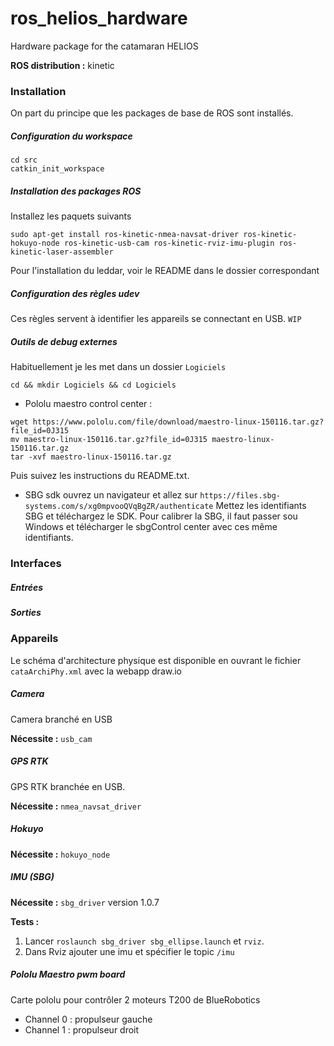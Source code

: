# ros_helios_hardware
Hardware package for the catamaran HELIOS

__ROS distribution :__ kinetic

### Installation
On part du principe que les packages de base de ROS sont installés.

##### Configuration du workspace
```
cd src
catkin_init_workspace
```

##### Installation des packages ROS

Installez les paquets suivants
```
sudo apt-get install ros-kinetic-nmea-navsat-driver ros-kinetic-hokuyo-node ros-kinetic-usb-cam ros-kinetic-rviz-imu-plugin ros-kinetic-laser-assembler
```

Pour l'installation du leddar, voir le README dans le dossier correspondant

##### Configuration des règles udev
Ces règles servent à identifier les appareils se connectant en USB.
`WIP`

##### Outils de debug externes
Habituellement je les met dans un dossier `Logiciels`
```
cd && mkdir Logiciels && cd Logiciels
```

 - Pololu maestro control center : 
```
wget https://www.pololu.com/file/download/maestro-linux-150116.tar.gz?file_id=0J315
mv maestro-linux-150116.tar.gz?file_id=0J315 maestro-linux-150116.tar.gz
tar -xvf maestro-linux-150116.tar.gz
```
Puis suivez les instructions du README.txt.

 - SBG sdk
ouvrez un navigateur et allez sur `https://files.sbg-systems.com/s/xg0mpvooQVqBgZR/authenticate`
Mettez les identifiants SBG et téléchargez le SDK. Pour calibrer la SBG, il faut passer sou Windows et télécharger le sbgControl center avec ces même identifiants.

### Interfaces
##### Entrées
##### Sorties

### Appareils
Le schéma d'architecture physique est disponible en ouvrant le fichier `cataArchiPhy.xml` avec la webapp draw.io

##### Camera
Camera branché en USB

__Nécessite :__ `usb_cam`

##### GPS RTK
GPS RTK branchée en USB. 

__Nécessite :__ `nmea_navsat_driver`

##### Hokuyo

__Nécessite :__ `hokuyo_node`

##### IMU (SBG)

__Nécessite :__ `sbg_driver` version 1.0.7

__Tests :__
 
 1. Lancer `roslaunch sbg_driver sbg_ellipse.launch` et `rviz`.
 2. Dans Rviz ajouter une imu et spécifier le topic `/imu`

##### Pololu Maestro pwm board
Carte pololu pour contrôler 2 moteurs T200 de BlueRobotics

 - Channel 0 : propulseur gauche
 - Channel 1 : propulseur droit 
